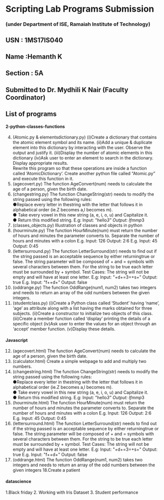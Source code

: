 # Scripting Lab Programs Submission
### (under Department of ISE, Ramaiah Institute of Technology)

## USN : 1MS17IS040

## Name :Hemanth K

## Section : 5A

## Submitted to Dr. Mydhili K Nair (Faculty Coordinator)

## List of programs 
  
#### 2-python-classes-functions

4. (Atomic.py & elementsdictionary.py)  (i)Create a dictionary that contains the atomic element symbol and its name.
(ii)Add a unique & duplicate element into this dictionary by interacting with the user.
Observe the output and justify it. (iii)Display the number of atomic elements in this dictionary
(iv)Ask user to enter an element to search in the dictionary.
Display appropriate results.  
Rewrite this program so that these operations are inside a function called ‘AtomicDictionary’.
Create another python file called “Atomic.py” and execute this function in it.
5. (agecovert.py) The function AgeConvert(num) needs to calculate the age of a person, given the birth date.
6. (changestring.py) The function ChangeString(str) needs to modify the string passed using the following rules:  
●Replace every letter in thestring with the letter that follows it in alphabetical order (ie.Z becomes a,l becomes m).  
● Take every vowel in this new string (a, e, i, o, u) and Capitalize it.  
● Return this modified string.
E.g: Input: "hello*3" Output: Ifmmp*3
7. (classes_objects.py) Illustration of classes and objects in python
8. (hourminute.py) The function HourMinute(num) must return the number of hours and minutes the parameter converts to.
Separate the number of hours and minutes with a colon
E.g. Input: 126  Output: 2:6
E.g. Input: 45 Output: 0:45
9. (lettersurround.py) The function ​LetterSurround(str) needs to find out if the string passed
is an acceptable sequence by either returningtrue or false.
The string parameter will be composed of + and = symbols with several characters between them.
For the string to be true each letter must be surrounded by + symbol.
Test Cases: The string will not be empty and will have at least one letter.
E.g: Input: "+d+=3=+s+" Output: true
E.g. Input: "f++d+"  Output: false
10. (oddrange.py) The function OddRange(num1, num2) takes two integers and needs to return an array
of the odd numbers between the given integers.
11. (studentclass.py) (i)Create a Python class called ‘Student’ having ‘name’, ‘age’ as
attribute along with a list having the marks obtained for three subjects.
(ii)Create a constructor to initialize two objects of this class.
(iii)Create a member function called ‘display’ printing the details of a specific object
(iv)Ask user to enter the values for an object through an ‘accept’ member function.
(v)Display these details.

#### Javascript

12. (agecovert.html) The function AgeConvert(num) needs to calculate the age of a person, given the birth date.
13. (calculator.html) Create a simple webpage to add and multiply two numbers.
14. (changestring.html) The function ChangeString(str) needs to modify the string passed using the following rules:  
●Replace every letter in thestring with the letter that follows it in alphabetical order (ie.Z becomes a,l becomes m).  
● Take every vowel in this new string (a, e, i, o, u) and Capitalize it.  
● Return this modified string.
E.g: Input: "hello*3" Output: Ifmmp*3
15. (hourminute.html) The function HourMinute(num) must return the number of hours and minutes the parameter converts to.
Separate the number of hours and minutes with a colon
E.g. Input: 126  Output: 2:6
E.g. Input: 45 Output: 0:45
16. (lettersurround.html) The function ​LetterSurround(str) needs to find out if the string passed
is an acceptable sequence by either returningtrue or false.
The string parameter will be composed of + and = symbols with several characters between them.
For the string to be true each letter must be surrounded by + symbol.
Test Cases: The string will not be empty and will have at least one letter.
E.g: Input: "+d+=3=+s+" Output: true
E.g. Input: "f++d+"  Output: false
17. (oddrange.html) The function OddRange(num1, num2) takes two integers and needs to return an array
of the odd numbers between the given integers
18.Create a patient
#### datascience
1.Black friday
2. Working with Iris Dataset
3. Student performance
